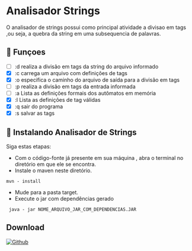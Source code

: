 # Analisador Strings

O analisador de strings possui como principal atividade a divisao em tags ,ou seja, a quebra da string em uma subsequencia de palavras.

## 🔧 Funçoes 

 - [ ] :d realiza a divisão em tags da string do arquivo informado 
 - [x] :c carrega um arquivo com definições de tags 
 - [x] :o especifica o caminho do arquivo de saída para a divisão em tags
 - [ ] :p realiza a divisão em tags da entrada informada 
 - [ ] :a Lista as definições formais dos autômatos em memória
 - [x] :l Lista as definições de tag válidas 
 - [x] :q sair do programa
 - [x] :s salvar as tags

## 🚀 Instalando Analisador de Strings

Siga estas etapas:
- Com o código-fonte já presente em sua máquina , abra o terminal no diretório
em que ele se encontra.
- Instale o maven neste diretório.
```
mvn - install
```
- Mude para a pasta target.
- Execute o jar com dependências gerado 
```
 java - jar NOME_ARQUIVO_JAR_COM_DEPENDENCIAS.JAR 
```

## Download

[![Github](https://img.shields.io/badge/GitHub-100000?style=for-the-badge&logo=github&logoColor=white)](https://github.com/brysah/Analisador-Strings/archive/refs/heads/main.zip)

